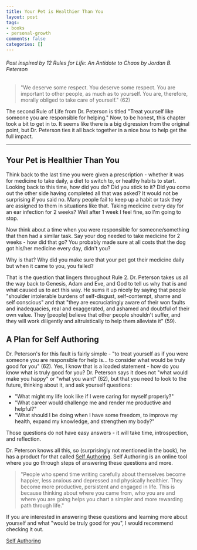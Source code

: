 ```yaml
---
title: Your Pet is Healthier Than You
layout: post
tags:
- books
- personal-growth
comments: false
categories: []
---
```

###### Post inspired by _12 Rules for Life: An Antidote to Chaos_ by Jordan B. Peterson

> "We deserve some respect. You deserve some respect. You are important to other people, as much as to yourself. You are, therefore, morally obliged to take care of yourself." (62)

The second Rule of Life from Dr. Peterson is titled "Treat yourself like someone you are responsible for helping." Now, to be honest, this chapter took a bit to get in to. It seems like there is a big digression from the original point, but Dr. Peterson ties it all back together in a nice bow to help get the full impact.

---

## Your Pet is Healthier Than You
Think back to the last time you were given a prescription - whether it was for medicine to take daily, a diet to switch to, or healthy habits to start. Looking back to this time, how did you do? Did you stick to it? Did you come out the other side having completed all that was asked? It would not be surprising if you said no. Many people fail to keep up a habit or task they are assigned to them in situations like that. Taking medicine every day for an ear infection for 2 weeks? Well after 1 week I feel fine, so I'm going to stop. 

Now think about a time when you were responsible for someone/something that then had a similar task. Say your dog needed to take medicine for 2 weeks - how did that go? You probably made sure at all costs that the dog got his/her medicine every day, didn't you?

Why is that? Why did you make sure that your pet got their medicine daily but when it came to you, you failed?

That is the question that lingers throughout Rule 2. Dr. Peterson takes us all the way back to Genesis, Adam and Eve, and God to tell us why that is and what caused us to act this way. He sums it up nicely by saying that people "shoulder intolerable burdens of self-disgust, self-contempt, shame and self conscious" and that "they are excruciatingly aware of their won faults and inadequacies, real and exaggerated, and ashamed and doubtful of their own value. They [people] believe that other people shouldn't suffer, and they will work diligently and altruistically to help them alleviate it" (59).

## A Plan for Self Authoring
Dr. Peterson's for this fault is fairly simple - "to treat yourself as if you were someone you are responsible for help is... to consider what would be truly good for you" (62). Yes, I know that is a loaded statement - how do you know what is truly good for you? Dr. Peterson says it does not  "what would make you happy" or "what you want" (62), but that you need to look to the future, thinking about it, and ask yourself questions:

- "What might my life look like if I were caring for myself properly?"
- "What career would challenge me and render me productive and helpful?"
- "What should I be doing when I have some freedom, to improve my health, expand my knowledge, and strengthen my body?"

Those questions do not have easy answers - it will take time, introspection, and reflection. 

Dr. Peterson knows all this, so (surprisingly not mentioned in the book), he has a product for that called [Self Authoring](https://selfauthoring.com/). Self Authoring is an online tool where you go through steps of answering these questions and more. 

> "People who spend time writing carefully about themselves become happier, less anxious and depressed and physically healthier. They become more productive, persistent and engaged in life. This is because thinking about where you came from, who you are and where you are going helps you chart a simpler and more rewarding path through life."

If you are interested in answering these questions and learning more about yourself and what "would be truly good for you", I would recommend checking it out.

[Self Authoring](https://selfauthoring.com/)
